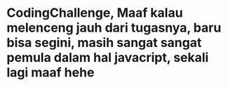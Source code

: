 # CodingChallenge, Maaf kalau melenceng jauh dari tugasnya, baru bisa segini, masih sangat sangat pemula dalam hal javacript, sekali lagi maaf hehe
